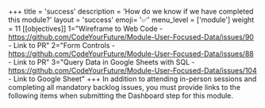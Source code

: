 +++
title = 'success'
description = 'How do we know if we have completed this module?'
layout = 'success'
emoji= '✅'
menu_level = ['module']
weight = 11
[[objectives]]
1="Wireframe to Web Code - https://github.com/CodeYourFuture/Module-User-Focused-Data/issues/90 - Link to PR"
2="Form Controls - https://github.com/CodeYourFuture/Module-User-Focused-Data/issues/88 - Link to PR"
3="Query Data in Google Sheets with SQL - https://github.com/CodeYourFuture/Module-User-Focused-Data/issues/104 - Link to Google Sheet"
+++
In addition to attending in-person sessions and completing all mandatory backlog issues, you must provide links to the following items when submitting the Dashboard step for this module.
